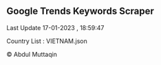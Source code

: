 

## Google Trends Keywords Scraper 
 
Last Update 17-01-2023 , 18:59:47

Country List :
VIETNAM.json



© Abdul Muttaqin 
